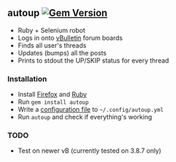 ## autoup [![Gem Version](https://badge.fury.io/rb/autoup.svg)](http://badge.fury.io/rb/autoup)
* Ruby + Selenium robot
* Logs in onto [vBulletin](http://www.vbulletin.com) forum boards
* Finds all user's threads
* Updates (bumps) all the posts
* Prints to stdout the UP/SKIP status for every thread

### Installation
* Install [Firefox](http://www.mozilla.org/firefox/new/) and
  [Ruby](https://www.ruby-lang.org/en/documentation/installation/)
* Run `gem install autoup`
* Write a [configuration file](examples/autoup.yml) to `~/.config/autoup.yml`
* Run `autoup` and check if everything's working

### TODO
* Test on newer vB (currently tested on 3.8.7 only)
